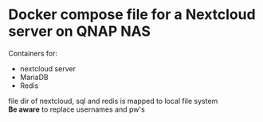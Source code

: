 # Docker compose file for a Nextcloud server on QNAP NAS

Containers for:
- nextcloud server
- MariaDB
- Redis

file dir of nextcloud, sql and redis is mapped to local file system  
**Be aware** to replace usernames and pw's 
